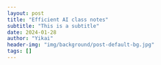 ```yaml
---
layout: post
title: "Efficient AI class notes"
subtitle: "This is a subtitle"
date: 2024-01-28
author: "Yikai"
header-img: "img/background/post-default-bg.jpg"
tags: []
---
```


